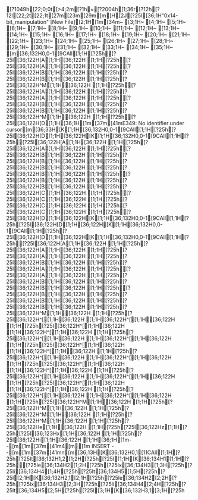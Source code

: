 [?1049h[22;0;0t[>4;2m[?1h=[?2004h[1;36r[?12h[?12l[22;2t[22;1t[27m[23m[29m[m[H[2J[?25l[36;1H"0x14-bit_manipulation" [New File][2;1H[1m[34m~                                                                                                                                                    [3;1H~                                                                                                                                                    [4;1H~                                                                                                                                                    [5;1H~                                                                                                                                                    [6;1H~                                                                                                                                                    [7;1H~                                                                                                                                                    [8;1H~                                                                                                                                                    [9;1H~                                                                                                                                                    [10;1H~                                                                                                                                                    [11;1H~                                                                                                                                                    [12;1H~                                                                                                                                                    [13;1H~                                                                                                                                                    [14;1H~                                                                                                                                                    [15;1H~                                                                                                                                                    [16;1H~                                                                                                                                                    [17;1H~                                                                                                                                                    [18;1H~                                                                                                                                                    [19;1H~                                                                                                                                                    [20;1H~                                                                                                                                                    [21;1H~                                                                                                                                                    [22;1H~                                                                                                                                                    [23;1H~                                                                                                                                                    [24;1H~                                                                                                                                                    [25;1H~                                                                                                                                                    [26;1H~                                                                                                                                                    [27;1H~                                                                                                                                                    [28;1H~                                                                                                                                                    [29;1H~                                                                                                                                                    [30;1H~                                                                                                                                                    [31;1H~                                                                                                                                                    [32;1H~                                                                                                                                                    [33;1H~                                                                                                                                                    [34;1H~                                                                                                                                                    [35;1H~                                                                                                                                                    [m[36;132H0,0-1[9CAll[1;1H[?25h[?25l[36;122H[A[1;1H[36;122H  [1;1H[?25h[?25l[36;122H[A[1;1H[36;122H  [1;1H[?25h[?25l[36;122H[B[1;1H[36;122H  [1;1H[?25h[?25l[36;122H[B[1;1H[36;122H  [1;1H[?25h[?25l[36;122H^M[1;1H[36;122H  [1;1H[?25h[?25l[36;122H[A[1;1H[36;122H  [1;1H[?25h[?25l[36;122H[A[1;1H[36;122H  [1;1H[?25h[?25l[36;122H[B[1;1H[36;122H  [1;1H[?25h[?25l[36;122H[B[1;1H[36;122H  [1;1H[?25h[?25l[36;122H^M[1;1H[36;122H  [1;1H[?25h[?25l[36;122H[D[1;1H[36;1H[1m[37m[41mE349: No identifier under cursor[m[36;33H[K[1;1H[36;132H0,0-1[9CAll[1;1H[?25h[?25l[36;122H[D[1;1H[36;122H[K[1;1H[36;132H0,0-1[9CAll[1;1H[?25h[?25l[36;122H[A[1;1H[36;122H  [1;1H[?25h[?25l[36;122H[A[1;1H[36;122H  [1;1H[?25h[?25l[36;122H[B[1;1H[36;122H  [1;1H[?25h[?25l[36;122H[B[1;1H[36;122H  [1;1H[?25h[?25l[36;122H[B[1;1H[36;122H  [1;1H[?25h[?25l[36;122H[B[1;1H[36;122H  [1;1H[?25h[?25l[36;122H[B[1;1H[36;122H  [1;1H[?25h[?25l[36;122H[B[1;1H[36;122H  [1;1H[?25h[?25l[36;122H[C[1;1H[36;122H  [1;1H[?25h[?25l[36;122H[C[1;1H[36;122H  [1;1H[?25h[?25l[36;122H[C[1;1H[36;122H  [1;1H[?25h[?25l[36;122H[C[1;1H[36;122H  [1;1H[?25h[?25l[36;122H[D[1;1H[36;122H[K[1;1H[36;132H0,0-1[9CAll[1;1H[?25h[?25l[36;122H[D[1;1H[36;122H[K[1;1H[36;132H0,0-1[9CAll[1;1H[?25h[?25l[36;122H[D[1;1H[36;122H[K[1;1H[36;132H0,0-1[9CAll[1;1H[?25h[?25l[36;122H[A[1;1H[36;122H  [1;1H[?25h[?25l[36;122H[A[1;1H[36;122H  [1;1H[?25h[?25l[36;122H[A[1;1H[36;122H  [1;1H[?25h[?25l[36;122H[B[1;1H[36;122H  [1;1H[?25h[?25l[36;122H[A[1;1H[36;122H  [1;1H[?25h[?25l[36;122H[A[1;1H[36;122H  [1;1H[?25h[?25l[36;122H[B[1;1H[36;122H  [1;1H[?25h[?25l[36;122H[B[1;1H[36;122H  [1;1H[?25h[?25l[36;122H[B[1;1H[36;122H  [1;1H[?25h[?25l[36;122H[B[1;1H[36;122H  [1;1H[?25h[?25l[36;122H[B[1;1H[36;122H  [1;1H[?25h[?25l[36;122H^M[1;1H[36;122H  [1;1H[?25h[?25l[36;122H^[[1;1H[36;122H  [1;1H[36;122H^[[1;1H[36;122H  [1;1H[?25h[?25l[36;122H^[[1;1H[36;122H  [1;1H[36;122H^[[1;1H[36;122H  [1;1H[?25h[?25l[36;122H^[[1;1H[36;122H  [1;1H[36;122H^[[1;1H[36;122H  [1;1H[?25h[?25l[36;122H^[[1;1H[36;122H  [1;1H[36;122H^[[1;1H[36;122H  [1;1H[?25h[?25l[36;122H^[[1;1H[36;122H  [1;1H[36;122H^[[1;1H[36;122H  [1;1H[?25h[?25l[36;122H^[[1;1H[36;122H  [1;1H[36;122H^[[1;1H[36;122H  [1;1H[?25h[?25l[36;122H^[[1;1H[36;122H  [1;1H[36;122H^[[1;1H[36;122H  [1;1H[?25h[?25l[36;122H^[[1;1H[36;122H  [1;1H[36;122H^[[1;1H[36;122H  [1;1H[?25h[?25l[36;122H^[[1;1H[36;122H  [1;1H[36;122H^[[1;1H[36;122H  [1;1H[?25h[?25l[36;122H^M[1;1H[36;122H  [1;1H[?25h[?25l[36;122H^M[1;1H[36;122H  [1;1H[?25h[?25l[36;122H^M[1;1H[36;122H  [1;1H[?25h[?25l[36;122H^M[1;1H[36;122H  [1;1H[?25h[?25l[36;122He[1;1H[36;122H [1;1H[?25h[?25l[36;122Hz[1;1H[?25h[?25l[36;123Hx[1;1H[36;122H  [1;1H[?25h[?25l[36;122Hi[1;1H[36;122H [1;1H[36;1H[1m--[m[1m[37m[41m4[m[1m INSERT --[m[1m[37m[41mn[m[36;13H[K[36;132H0,1[11CAll[1;1H[?25h[?25lt[36;132H1,2[1;2H[?25h[?25l[1;1H[K[36;134H1[1;1H[?25h[?25le[36;134H2[1;2H[?25h[?25lx[36;134H3[1;3H[?25h[?25li[36;134H4[1;4H[?25h[?25lt[36;134H5[1;5H[?25h[?25l[2;1H[K[36;132H2,1[2;1H[?25h[?25le[36;134H2[2;2H[?25h[?25lx[36;134H3[2;3H[?25h[?25li[36;134H4[2;4H[?25h[?25lt[36;134H5[2;5H[?25h[?25l[3;1H[K[36;132H3,1[3;1H[?25h